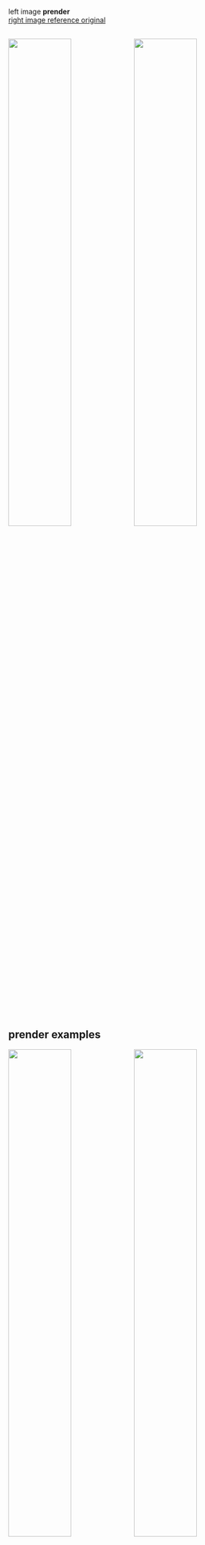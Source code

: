 left image **prender**  
[right image reference original](https://kagamin.net/hole/edupt/) 

<img src="./images/CornellBox_350x2.png"  width="50%"><img src="https://kagamin.net/hole/edupt/edupt960.png" width="50%">
---

## prender examples

<img src="./images/san-miguel2_100x2.png"  width="50%%"><img src="./images/san-miguel6_100x8.png"  width="50%%">
<img src="./images/san-miguel6_100x8.png"  width="50%%">


<img src="./images/san-miguel3b_400x2_nes_32568.9(1600spp).png"  width="50%%"><img src="https://www.pbrt.org/scenes_images/sanmiguel.jpg"  width="50%%">
right image  
https://www.pbrt.org/scenes-v2  
sanmiguel.pbrt: this scene was modeled by Guillermo M. Leal Llaguno of Evolución Visual, based on a hacienda that he visited in San Miguel de Allende, Mexico. The scene was modeled in 3ds max and exported to the pbrt file format with a custom script written by Guillermo. The scene features just over 2.5 million unique triangles and has a total geometric complexity of 10.7 million triangles due to the use of object instancing; the pbrt files that describe the scene geometry require 620 MB of on-disk storage. There are a total of 354 texture maps, representing 293 MB of texture data.

<img src="./images/部屋2_400x2_nes_2627.7(1600spp).png"  width="50%%">

---
## participating media
<img src="./images/sponza_平行光源実験3_本当の平行光源2_2000x2_nes_36730.1(8000spp).png"  width="50%%">
<img src="./images/博物館test_200x2_nes_13625.4(800spp).png"  width="50%%">  


### Isotropic scattering  
<img src="./images/CornellBox_participatingMedia_等方散乱_600x4.png"  width="50%%">  

### Forward scattering  
<img src="./images/CornellBox_participatingMedia_前方散乱_600x4.png"  width="50%%">  

### Backscatter  
<img src="./images/CornellBox_participatingMedia_後方散乱_600x4.png"  width="50%%">

## Subsurface Scattering  
<img src="./images/CornellBox_SSSマーブルbunny_demo_33x2_nes_197.6(132spp).png"  width="60%%">  


### BSSRDF
<img src="./images/CornellBox_SSSKetchup_bunny_demo_1000x2_nes_1464.3(4000spp)_bssrdf2.png"  width="50%%"><img src="./images/CornellBox_SSSPotato_bunny_demo_1000x2_nes_1456.2(4000spp)_bssrdf2.png"  width="50%%">  

### Scattering simulation
<img src="./images/CornellBox_SSSKetchup_bunny_demo_1000x2_nes_3088.1(4000spp)_AAA.png"  width="50%%"><img src="./images/CornellBox_SSSPotato_bunny_demo_1000x2_nes_2450.4(4000spp)_AAA.png"  width="50%%">

---
## Full Spectrum
<img src="./images/fullスペクトルTest_2000x2.png"  width="50%%">  
<img src="./images/CornellBox_spectrum_4000x2_nes_125686.1(16000spp)_spectrum.png"  width="50%%"><img src="./images/FullSpectral_CornellBox_polygonTest5_200x20_Caustics.png"  width="50%%">  
---

# **Gravitational Renderer**  


## **Black hole**
<img src="./images/eq1.png"  width="80%%">
<img src="./images/eq2.png"  width="40%%">  

<img src="./images/prender_g.png"  width="40%%"><img src="./images/dng.png"  width="40%%">  


right image 
© 2014 Warner Bros. Entertainment, Inc. and Paramount Pictures. All Rights Reserved  
Double Negative Gravitational Renderer

<img src="./images/prender_g2.png"  width="50%%"><img src="./images/dng2.png"  width="50%%">
right image 
© 2014 Warner Bros. Entertainment, Inc. and Paramount Pictures. All Rights Reserved  
Double Negative Gravitational Renderer
The image on the left shows the Glow effect added to the prender output.
https://hp.vector.co.jp/authors/VA014310/pika_13s.lzh

<img src="./images/prender_g3.png"  width="50%%"><img src="./images/dng3.png"  width="50%%">
right image 
© 2014 Warner Bros. Entertainment, Inc. and Paramount Pictures. All Rights Reserved  
Double Negative Gravitational Renderer 
The image on the left shows the Glow effect added to the prender output.
https://hp.vector.co.jp/authors/VA014310/pika_13s.lzh

## Inspired by the movie Interstellar.  
<img src="./images/CornellBox_blackHole001_3x1_20480.5(3spp).png"  width="50%%">
<img src="./images/CornellBox_blackHole001_4x1_14540.8(4spp).png"  width="60%%">

## Differences in appearance of Kerr black holes due to differences in angular momentum  
<img src="./images/CornellBox_blackHole01_1x3_2849.0(9spp).png"  width="50%%"><img src="./images/CornellBox_blackHole02_1x3_2773.2(9spp).png"  width="50%%">



## **Wormhole**
<img src="./images/eq4.png"  width="80%%">
<img src="./images/eq3.png"  width="30%%">  

[Visualizing Interstellar's Wormhole](https://arxiv.org/abs/1502.03809)  
A7a -- A7e

<img src="./images/wormHole.png"  width="50%%">
<img src="./images/wormHole2.png"  width="50%%">  

Notes.  
This is an example of two different scenes connected by a wormhole.

---
<img src="./images/aaa.gif"  width="50%%"><img src="./images/aaa0.gif"  width="50%%">
Notes.  
There is a scene in the movie in which the main character Cooper looks at the wormhole and says, “It is different from the picture I saw,” and Dr. Romilly explains that it is a spherical hole because it is a three-dimensional hole. Many people find it difficult to understand the meaning of this spherical hole, but now that the wormhole has been rendered, it is easier to understand if you change your viewpoint and go around the wormhole as shown in the figure.
It is indeed a spherical hole.  

---
# Black holes and wormholes in the Cornell Box  

## Black hole in the Cornell box  
<img src="./images/CornellBox_blackHole_400x2_117570.5(1600spp).png"  width="70%%">

## Wormhole in the Cornell Box 
<img src="./images/wormHole自己2x_400x2_410068.4(1600spp).png"  width="70%%">  

Notes.  
This is an example of two cornell boxes connected by a wormhole. One of the cornell boxes is placed quite far away from the other.

<img src="./images/2-CornellBox.png"  width="40%%">  
  
---
# movie

[black hole Simulation movie](https://youtu.be/YJnTv-6gkeA)  

[Wormhole Simulation movie](https://www.youtube.com/watch?v=jZFnY222hNY)  
[Wormhole Simulation movie](https://youtu.be/Jasjg_Liy88)  
[Wormhole Simulation movie](https://youtu.be/EVsvn2w-R5M)  
[Wormhole Simulation movie](https://youtu.be/-JJsPU5Bamk)  


